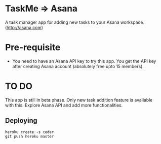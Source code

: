 # TaskMe => Asana 

A task manager app for adding new tasks to your Asana workspace. (http://asana.com)

# Pre-requisite

 * You need to have an Asana API key to try this app. You get the API key after creating Asana account (absolutely free upto 15 members).

# TO DO
This app is still in beta phase. Only new task addition feature is available with this. Explore Asana API and add more functionalities.

## Deploying
	heroku create -s cedar
	git push heroku master
